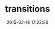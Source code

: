 ---
layout: post
title:  "transitions"
repo:   "troessner/transitions"
date:   2015-02-18 17:23:26
gemurl: http://github.com/troessner/transitions
---